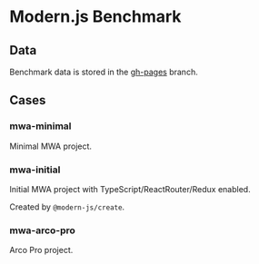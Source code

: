 # Modern.js Benchmark

## Data

Benchmark data is stored in the [gh-pages](https://github.com/modern-js-dev/modern-js-benchmark/tree/gh-pages) branch.

## Cases

### mwa-minimal

Minimal MWA project.

### mwa-initial

Initial MWA project with TypeScript/ReactRouter/Redux enabled.

Created by `@modern-js/create`.

### mwa-arco-pro

Arco Pro project.

